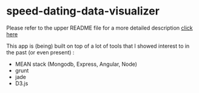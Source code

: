 # speed-dating-data-visualizer

Please refer to the upper README file for a more detailed description [click here](https://github.com/Acen1991/speed-dating-data-visualizer)

This app is (being) built on top of a lot of tools that I showed interest to in the past (or even present) :
* MEAN stack (Mongodb, Express, Angular, Node)
* grunt
* jade
* D3.js

